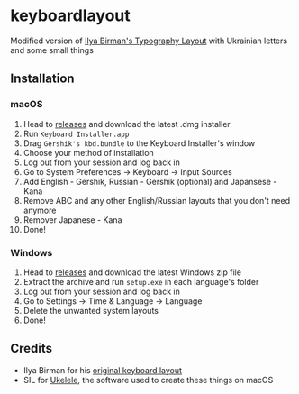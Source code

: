 # keyboardlayout
Modified version of [Ilya Birman's Typography Layout](https://ilyabirman.ru/type) with Ukrainian letters and some small things

## Installation
### macOS
1. Head to [releases](https://github.com/gershik/keyboardlayout/releases) and download the latest .dmg installer
2. Run `Keyboard Installer.app`
3. Drag `Gershik's kbd.bundle` to the Keyboard Installer's window
4. Choose your method of installation
5. Log out from your session and log back in
6. Go to System Preferences -> Keyboard -> Input Sources
7. Add English - Gershik, Russian - Gershik (optional) and Japansese - Kana
8. Remove ABC and any other English/Russian layouts that you don't need anymore
9. Remover Japanese - Kana
10. Done!

### Windows
1. Head to [releases](https://github.com/gershik/keyboardlayout/releases) and download the latest Windows zip file
2. Extract the archive and run `setup.exe` in each language's folder
3. Log out from your session and log back in
4. Go to Settings -> Time & Language -> Language
5. Delete the unwanted system layouts
6. Done!

## Credits
* Ilya Birman for his [original keyboard layout](https://ilyabirman.ru/type)
* SIL for [Ukelele](https://software.sil.org/ukelele/), the software used to create these things on macOS

